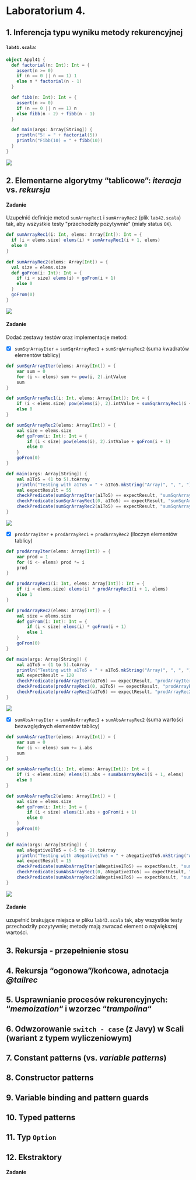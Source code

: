 # Laboratorium 4.
## 1. Inferencja typu wyniku metody rekurencyjnej
#### `lab41.scala`:
```scala
object Appl41 {
  def factorial(n: Int): Int = {
    assert(n >= 0)
    if (n == 0 || n == 1) 1
    else n * factorial(n - 1)
  }

  def fibb(n: Int): Int = {
    assert(n >= 0)
    if (n == 0 || n == 1) n
    else fibb(n - 2) + fibb(n - 1)
  }

  def main(args: Array[String]) {
    println("5! = " + factorial(5))
    println("Fibb(10) = " + fibb(10))
  }
}
```
![](pictures/1-appl41.png)

## 2. Elementarne algorytmy “tablicowe”: *iteracja* vs. *rekursja*
#### Zadanie
Uzupełnić definicje metod `sumArrayRec1` i `sumArrayRec2` (plik `lab42.scala`) tak, aby wszystkie testy "przechodziły pozytywnie" (miały status `OK`).
```scala
def sumArrayRec1(i: Int, elems: Array[Int]): Int = {
  if (i < elems.size) elems(i) + sumArrayRec1(i + 1, elems)
  else 0
}
  
def sumArrayRec2(elems: Array[Int]) = {
  val size = elems.size
  def goFrom(i: Int): Int = {
    if (i < size) elems(i) + goFrom(i + 1)
    else 0
  }
  goFrom(0)
}
```
![](pictures/2-4-zad-1.png)

#### Zadanie
Dodać zestawy testów oraz implementacje metod:
- [x] `sumSqrArrayIter` + `sumSqrArrayRec1` + `sumSrqArrayRec2` (suma kwadratów elementów tablicy)
```scala
def sumSqrArrayIter(elems: Array[Int]) = {
    var sum = 0
    for (i <- elems) sum += pow(i, 2).intValue
    sum
}

def sumSqrArrayRec1(i: Int, elems: Array[Int]): Int = {
    if (i < elems.size) pow(elems(i), 2).intValue + sumSqrArrayRec1(i + 1, elems)
    else 0
}

def sumSqrArrayRec2(elems: Array[Int]) = {
    val size = elems.size
    def goFrom(i: Int): Int = {
        if (i < size) pow(elems(i), 2).intValue + goFrom(i + 1)
        else 0
    }
    goFrom(0)
}
```

```scala
def main(args: Array[String]) {
    val a1To5 = (1 to 5).toArray
    println("Testing with a1To5 = " + a1To5.mkString("Array(", ", ", ") ..."))
    val expectResult = 55
    checkPredicate(sumSqrArrayIter(a1To5) == expectResult, "sumSqrArrayIter(a1To5) == " + expectResult)
    checkPredicate(sumSqrArrayRec1(0, a1To5) == expectResult, "sumSqrArrayRec1(0, a1To5) == " + expectResult)
    checkPredicate(sumSqrArrayRec2(a1To5) == expectResult, "sumSqrArrayRec2(a1To5) == " + expectResult)
}
```
![](pictures/2-4-zad-2.png)

- [x] `prodArrayIter` + `prodArrayRec1` + `prodArrayRec2` (iloczyn elementów tablicy)
```scala
def prodArrayIter(elems: Array[Int]) = {
    var prod = 1
    for (i <- elems) prod *= i
    prod
}

def prodArrayRec1(i: Int, elems: Array[Int]): Int = {
    if (i < elems.size) elems(i) * prodArrayRec1(i + 1, elems)
    else 1
}

def prodArrayRec2(elems: Array[Int]) = {
    val size = elems.size
    def goFrom(i: Int): Int = {
        if (i < size) elems(i) * goFrom(i + 1)
        else 1
    }
    goFrom(0)
}
```

```scala
def main(args: Array[String]) {
    val a1To5 = (1 to 5).toArray
    println("Testing with a1To5 = " + a1To5.mkString("Array(", ", ", ") ..."))
    val expectResult = 120
    checkPredicate(prodArrayIter(a1To5) == expectResult, "prodArrayIter(a1To5) == " + expectResult)
    checkPredicate(prodArrayRec1(0, a1To5) == expectResult, "prodArrayRec1(0, a1To5) == " + expectResult)
    checkPredicate(prodArrayRec2(a1To5) == expectResult, "prodArrayRec2(a1To5) == " + expectResult)
}
```
![](pictures/2-4-zad-2-prod.png)

- [x] `sumAbsArrayIter` + `sumAbsArrayRec1` + `sumAbsArrayRec2` (suma wartości bezwzględnych elementów tablicy)

```scala
def sumAbsArrayIter(elems: Array[Int]) = {
    var sum = 0
    for (i <- elems) sum += i.abs
    sum
}

def sumAbsArrayRec1(i: Int, elems: Array[Int]): Int = {
    if (i < elems.size) elems(i).abs + sumAbsArrayRec1(i + 1, elems)
    else 0
}

def sumAbsArrayRec2(elems: Array[Int]) = {
    val size = elems.size
    def goFrom(i: Int): Int = {
        if (i < size) elems(i).abs + goFrom(i + 1)
        else 0
    }
    goFrom(0)
}
```

```scala
def main(args: Array[String]) {
    val aNegative1To5 = (-5 to -1).toArray
    println("Testing with aNegative1To5 = " + aNegative1To5.mkString("Array(", ", ", ") ..."))
    val expectResult = 15
    checkPredicate(sumAbsArrayIter(aNegative1To5) == expectResult, "sumAbsArrayIter(a1To5) == " + expectResult)
    checkPredicate(sumAbsArrayRec1(0, aNegative1To5) == expectResult, "sumAbsArrayRec1(0, a1To5) == " + expectResult)
    checkPredicate(sumAbsArrayRec2(aNegative1To5) == expectResult, "sumAbsArrayRec2(a1To5) == " + expectResult)
}
```
![](pictures/2-4-zad-2-sum-abs.png)

#### Zadanie
uzupełnić brakujące miejsca w pliku `lab43.scala` tak, aby wszystkie testy przechodziły pozytywnie; metody mają zwracać element o największej wartości.

## 3. Rekursja - przepełnienie stosu
## 4. Rekursja “ogonowa”/końcowa, adnotacja *@tailrec*
## 5. Usprawnianie procesów rekurencyjnych: “*memoization*“ i wzorzec “*trampolina*“
## 6. Odwzorowanie `switch - case` (z Javy) w Scali (wariant z typem wyliczeniowym)
## 7. Constant patterns (vs. *variable patterns*)
## 8. Constructor patterns
## 9. Variable binding and pattern guards
## 10. Typed patterns
## 11. Typ `Option`
## 12. Ekstraktory
#### Zadanie
